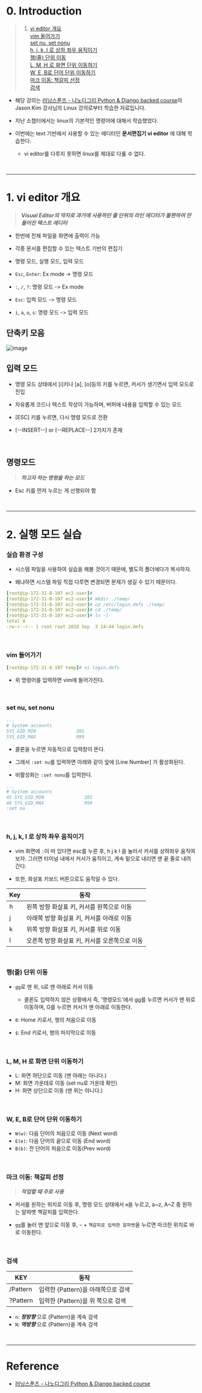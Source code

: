 # 0. Introduction

> 1. [vi editor 개요](#1-vi-editor-개요)  
> [vim 들어가기](#vim-들어가기)  
> [set nu, set nonu](#set-nu-set-nonu)  
> [h, j, k, l 로 상하 좌우 움직이기](#h-j-k-l-로-상하-좌우-움직이기)  
> [행(줄) 단위 이동](#행줄-단위-이동)  
> [L, M, H 로 화면 단위 이동하기](#l-m-h-로-화면-단위-이동하기)  
> [W, E, B로 단어 단위 이동하기](#w-e-b로-단어-단위-이동하기)  
> [마크 이동: 책갈피 선정](#마크-이동-책갈피-선정)  
> [검색](#검색)    

- 해당 강의는 [러닝스푼즈 - 나노디그리 Python & Django backed course](https://learningspoons.com/course/detail/django-backend/)의 Jason.Kim 강사님의 Linux 강의로부터 학습한 자료입니다.

- 지난 소챕터에서는 linux의 기본적인 명령어에 대해서 학습했었다. 

- 이번에는 text 기반에서 사용할 수 있는 에디터인 **문서편집기 vi editor** 에 대해 학습한다.  
    - vi editor를 다루지 못하면 linux를 제대로 다룰 수 없다.

<br>

---


# 1. vi editor 개요

> **_Visual Editor의 약자로 과거에 사용하던 줄 단위의 라인 에디터가 불편하여 만들어진 텍스트 에디터_**

- 한번에 전체 파일을 화면에 출력이 가능

- 각종 문서를 편집할 수 있는 텍스트 기반의 편집기

- 명령 모드, 실행 모드, 입력 모드


- `Esc`, `Enter`: Ex mode -> 명령 모드
- `:`, `/`, `?`: 명령 모드 -> Ex mode

- `Esc`: 입력 모드 -> 명령 모드
- `i`, `a`, `o`, `s`: 명령 모드 -> 입력 모드

## 단축키 모음


![image](https://user-images.githubusercontent.com/78094972/188254248-eb1ac515-91f0-4ea8-8ce9-8270e4508f42.jpeg)

## 입력 모드

- 명령 모드 상태에서 [i]키나 [a], [o]등의 키를 누르면, 커서가 생기면서 입력 모드로 진입

- 자유롭게 코드나 텍스트 작성이 가능하며, 버퍼에 내용을 입력할 수 있는 모드

- [ESC] 키를 누르면, 다시 명령 모드로 전환

- [--INSERT--] or [--REPLACE--] 2가지가 존재
    

<br>

## 명령모드

> **_하고자 하는 명령을 하는 모드_**

- Esc 키를 먼저 누르는 게 선행되야 함

<br>

---

# 2. 실행 모드 실습


### 실습 환경 구성

- 시스템 파일을 사용하여 실습을 해볼 것이기 때문에, 별도의 폴더에다가 복사하자. 

- 왜냐하면 시스템 파일 직접 다루면 변경되면 문제가 생길 수 있기 때문이다.  

```yml
[root@ip-172-31-8-107 ec2-user]# 
[root@ip-172-31-8-107 ec2-user]# mkdir ./temp/
[root@ip-172-31-8-107 ec2-user]# cp /etc/login.defs ./temp/
[root@ip-172-31-8-107 ec2-user]# cd ./temp/
[root@ip-172-31-8-107 ec2-user]# ls -l
total 4
-rw-r--r-- 1 root root 2028 Sep  3 14:44 login.defs
```

<br>

### vim 들어가기

```yml
[root@ip-172-31-8-107 temp]# vi login.defs
```

- 위 명령어를 입력하면 vim에 들어가진다. 

<br>

### set nu, set nonu

```yml
...
# System accounts
SYS_GID_MIN               201
SYS_GID_MAX               999
```

- 콜론을 누르면 자동적으로 입력창이 뜬다. 

- 그래서 `:set nu`를 입력하면 아래와 같이 앞에 [Line Number] 가 활성화된다. 

- 비활성화는 `:set nonu`를 입력한다.


```yml
...
# System accounts
45 SYS_GID_MIN               201
46 SYS_GID_MAX               999
:set nu
```

<br>

### h, j, k, l 로 상하 좌우 움직이기

- vim 화면에 `:`이 떠 있다면 esc를 누른 후, h j k l 을 눌러서 커서를 상하좌우 움직여보자. 그러면 터미널 내에서 커서가 움직이고, 계속 밑으로 내리면 맨 끝 줄로 내려간다. 

- 또한, 화살표 키보드 버튼으로도 움직일 수 있다.

| Key | 동작 |
| ---- | ---- |
| h | 왼쪽 방향 화살표 키, 커서를 왼쪽으로 이동 |
| j | 아래쪽 방향 화살표 키, 커서를 아래로 이동 |
| k | 위쪽 방향 화살표 키, 커서를 위로 이동 |
| l | 오른쪽 방향 화살표 키, 커서를 오른쪽으로 이동 |

<br>


### 행(줄) 단위 이동 

- `gg`로 맨 위, `G`로 맨 아래로 커서 이동
    - 콜론도 입력하지 않은 상황에서 즉, '명령모드'에서 gg를 누르면 커서가 맨 위로 이동하며, G를 누르면 커서가 맨 아래로 이동한다. 

- `0`: Home 키로서, 행의 처음으로 이동  
- `$`: End 키로서, 행의 마지막으로 이동

<br>

### L, M, H 로 화면 단위 이동하기

- L: 화면 하단으로 이동 (맨 아래는 아니다.)
- M: 화면 가운데로 이동 (set nu로 가운데 확인)
- H: 화면 상단으로 이동 (맨 위는 아니다.)

<br>

### W, E, B로 단어 단위 이동하기

- `W(w)`: 다음 단어의 처음으로 이동 (Next word)
- `E(e)`: 다음 단어의 끝으로 이동 (End word)
- `B(b)`: 전 단어의 처음으로 이동(Prev word)

<br>

### 마크 이동: 책갈피 선정

> **_작업할 때 주로 사용_**

- 커서를 원하는 위치로 이동 후, 명령 모드 상태에서 `m`을 누르고, a~z, A~Z 중 원하는 알파벳 책갈피를 입력한다. 

- `gg`를 눌러 맨 앞으로 이동 후, `~` + `책갈피로 입력한 알파벳`을 누르면 마크한 위치로 바로 이동한다.

<br>

### 검색

| KEY | 동작 |
| ---- | ---- |
| /Pattern | 입력한 {Pattern}을 아래쪽으로 검색 |
| ?Pattern | 입력한 {Pattern}을 위 쪽으로 검색 |

- `n`: **_정방향_** 으로 {Pattern}을 계속 검색
- `N`: **_역방향_** 으로 {Pattern}을 계속 검색

<br>

---

# Reference

- [러닝스푼즈 - 나노디그리 Python & Django backed course](https://learningspoons.com/course/detail/django-backend/)